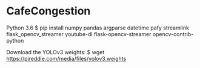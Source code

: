 # CafeCongestion
Python 3.6
$ pip install numpy pandas argparse datetime pafy streamlink flask_opencv_streamer youtube-dl flask-opencv-streamer opencv-contrib-python

Download the YOLOv3 weights: $ wget https://pjreddie.com/media/files/yolov3.weights
